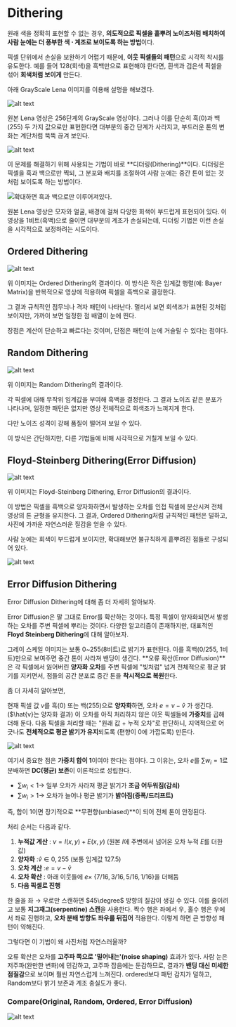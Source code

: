 # Dithering
원래 색을 정확히 표현할 수 없는 경우, **의도적으로 픽셀을 흩뿌려 노이즈처럼 배치하여 사람 눈에는 더 풍부한 색 $\cdot$ 계조로 보이도록 하는 방법**이다.

픽셀 단위에서 손실을 보완하기 어렵기 때문에, **이웃 픽셀들의 패턴**으로 시각적 착시를 유도한다.
예를 들어 128(회색)을 흑백만으로 표현해야 한다면, 흰색과 검은색 픽셀을 섞어 **회색처럼 보이게** 만든다.

아래 GrayScale Lena 이미지를 이용해 설명을 해보겠다.

![alt text](/Image_Processing/Dithering/Images/Original_screenshot_29.09.2025.png)

원본 Lena 영상은 256단계의 GrayScale 영상이다. 그러나 이를 단순히 흑(0)과 백(255) 두 가지 값으로만 표현한다면 대부분의 중간 단계가 사라지고,
부드러운 톤의 변화는 계단처럼 뚝뚝 끊겨 보인다. 

![alt text](/Image_Processing/Dithering/Images/BinarizedLena.png)

이 문제를 해결하기 위해 사용되는 기법이 바로 **디더링(Dithering)**이다. 디더링은 픽셀을 흑과 백으로만 찍되, 그 분포와 배치를 조절하여 사람 눈에는
중간 톤이 있는 것처럼 보이도록 하는 방법이다.

![확대하면 흑과 백으로만 이루어져있다.](image-1.png)

원본 Lena 영상은 모자와 얼굴, 배경에 걸쳐 다양한 회색이 부드럽게 표현되어 있다. 이 영상을 1비트(흑백)으로 줄이면 대부분의 계조가 손실되는데, 
디더링 기법은 이런 손실을 시각적으로 보정하려는 시도이다.

## Ordered Dithering
![alt text](/Image_Processing/Dithering/Images/Ordered%20Dithered%20Image_screenshot_29.09.2025.png)

위 이미지는 Ordered Dithering의 결과이다. 이 방식은 작은 임계값 행렬(예: Bayer Matrix)을 반복적으로 영상에 적용하여 픽셀을 흑백으로 결정한다.

그 결과 규칙적인 점무늬나 격자 패턴이 나타난다. 멀리서 보면 회색조가 표현된 것처럼 보이지만, 가까이 보면 일정한 점 배열이 눈에 띈다.

장점은 계산이 단순하고 빠르다는 것이며, 단점은 패턴이 눈에 거슬릴 수 있다는 점이다.

## Random Dithering
![alt text](/Image_Processing/Dithering/Images/Dithered%20Image%20(Random)_screenshot_29.09.2025.png)

위 이미지는 Random Dithering의 결과이다. 

각 픽셀에 대해 무작위 임계값을 부여해 흑백을 결정한다. 그 결과 노이즈 같은 분포가 나타나며, 일정한 패턴은 없지만 영상 전체적으로 회색조가 느껴지게
한다.

다만 노이즈 성격이 강해 품질이 떨어져 보일 수 있다. 

이 방식은 간단하지만, 다른 기법들에 비해 시각적으로 거칠게 보일 수 있다.

## Floyd-Steinberg Dithering(Error Diffusion)
![alt text](/Image_Processing/Dithering/Images/Floyd%20Steinberg%20Dithering_screenshot_29.09.2025.png)

위 이미지는 Floyd-Steinberg Dithering, Error Diffusion의 결과이다. 

이 방법은 픽셀을 흑백으로 양자화하면서 발생하는 오차를 인접 픽셀에 분산시켜 전체 영상의 톤 균형을 유지한다. 그 결과, Ordered Dithering처럼 규칙적인 패턴은
덜하고, 사진에 가까운 자연스러운 질감을 얻을 수 있다.

사람 눈에는 회색이 부드럽게 보이지만, 확대해보면 불규칙하게 흩뿌려진 점들로 구성되어 있다.

![alt text](/Image_Processing/Dithering/Images/ErrorDifusionPixel.png)

## Error Diffusion Dithering
Error Diffusion Dithering에 대해 좀 더 자세히 알아보자.

Error Diffusion은 말 그대로 Error를 확산하는 것이다. 
특정 픽셀이 양자화되면서 발생하는 오차를 주변 픽셀에 뿌리는 것이다. 다양한 알고리즘이 존재하지만, 대표적인 **Floyd Steinberg Dithering**에 대해 알아보자.

그레이 스케일 이미지는 보통 0~255(8비트)로 밝기가 표현된다. 이를 흑백(0/255, 1비트)만으로 보여주면 중간 톤이 사라져 밴딩이 생긴다. **오류 확산(Error Diffusion)**은
각 픽셀에서 잃어버린 **양자화 오차**를 주변 픽셀에 "빚처럼" 넘겨 전체적으로 평균 밝기를 지키면서, 점들의 공간 분포로 중간 톤을 **착시적으로 복원**한다.

좀 더 자세히 알아보면,

현재 픽셀 값 $v$를 흑(0) 또는 백(255)으로 **양자화**하면, 오차 $e = v - \hat{v}$ 가 생긴다.($\hat{v}는 양자화 결과) 
이 오차를 아직 처리하지 않은 이웃 픽셀들에 **가중치**를 곱해 더해 둔다. 다음 픽셀을 처리할 때는 "원래 값 + 누적 오차"로 판단하니,
지역적으로 어긋나도 **전체적으로 평균 밝기가 유지**되도록 (편향이 0에 가깝도록) 만든다.

![alt text](/Image_Processing/Dithering/Images/Floyd.png)

여기서 중요한 점은 **가중치 합이 1**이여야 한다는 점이다. 그 이유는,
 오차 $e$를 $\sum w_i = 1$로 분배하면 **DC(평균) 보존**이 이론적으로 성립한다.
  - $\sum w_i < 1 \to$ 일부 오차가 사라져 평균 밝기가 **조금 어두워짐(감쇠)**
  - $\sum w_i > 1 \to$ 오차가 늘어나 평균 밝기가 **밝아짐(증폭/드리프트)**

 즉, 합이 1이면 장기적으로 **무편향(unbiased)**이 되어 전체 톤이 안정된다.

 처리 순서는 다음과 같다.
 1. **누적값 계산** : $v = I(x, y) + E(x, y)$ (원본 $I$에 주변에서 넘어온 오차 누적 $E$를 더한 값)
 2. **양자화** :$\hat{v} \in {0, 255}$ (보통 임계값 127.5)
 3. **오차 계산** :$e = v - \hat{v}$
 4. **오차 확산** : 아래 이웃들에 $e \times$ {$7/16, 3/16,5/16, 1/16$}을 더해둠
 5. **다음 픽셀로 진행**

 한 줄을 좌 $\to$ 우로만 스캔하면 $45\degree$ 방향의 질감이 생길 수 있다. 이를 줄이려고 보통 **지그재그(serpentine) 스캔**을 사용한다.
 짝수 행은 좌에서 우, 홀수 행은 우에서 좌로 진행하고, **오차 분배 방향도 좌우를 뒤집어** 적용한다. 이렇게 하면 큰 방향성 패턴이 약해진다.

 그렇다면 이 기법이 왜 사진처럼 자연스러울까?

 오류 확산은 오차를 **고주파 쪽으로 '밀어내는'(noise shaping)** 효과가 있다. 사람 눈은 저주파(완만한 변화)에 민감하고, 고주파 잡음에는 둔감하므로,
 결과가 **밴딩 대신 미세한 점질감**으로 보이며 훨씬 자연스럽게 느껴진다.
 ordered보다 패턴 감지가 덜하고, Random보다 밝기 보존과 계조 충실도가 좋다.


### Compare(Original, Random, Ordered, Error Diffusion)
![alt text](/Image_Processing/Dithering/Images/Compare.png)